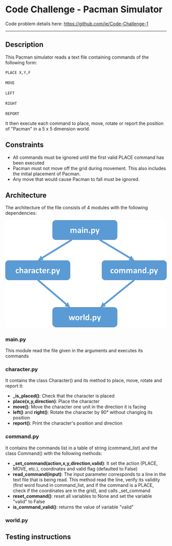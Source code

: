 # Code Challenge - Pacman Simulator

Code problem details here: https://github.com/ie/Code-Challenge-1

-----------

## Description

This Pacman simulator reads a text file containing commands of the following form:

```
PLACE X,Y,F

MOVE

LEFT

RIGHT

REPORT
```
It then execute each command to place, move, rotate or report the position of "Pacman" in a 5 x 5 dimension world.

## Constraints

- All commands must be ignored until the first valid PLACE command has been executed
- Pacman must not move off the grid during movement. This also includes the initial placement of Pacman.
- Any move that would cause Pacman to fall must be ignored.

## Architecture

The architecture of the file consists of 4 modules with the following dependencies:

![alt text](https://github.com/nicotea/code-challenge-pacman/blob/master/images/archi_pacman.png)

### main.py 
This module read the file given in the arguments and executes its commands

### character.py 
It contains the class Character() and its method to place, move, rotate and report it:
- **_is_placed()**: Check that the character is placed
- **place(x,y,direction)**: Place the character
- **move()**: Move the character one unit in the direction it is facing
- **left()** and **right()**: Rotate the character by 90° without changing its position
- **report()**: Print the character's position and direction
  
### command.py
It contains the commands list in a table of string (command_list) and the class Command() with the following methods:
- **_set_command(action,x,y,direction,valid)**: It set the action (PLACE, MOVE, etc.), coordinates and valid flag (defaulted to False)
- **read_command(input)**: The input parameter corresponds to a line in the text file that is being read. This method read the line, verify its validity (first word found in command_list, and if the command is a PLACE, check if the coordinates are in the grid), and calls _set_command
- **reset_command()**: reset all variables to None and set the variable "valid" to False
- **is_command_valid()**: returns the value of variable "valid"

### world.py


## Testing instructions
